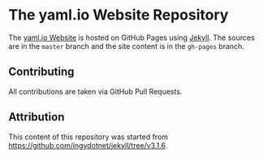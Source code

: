 # The yaml.io Website Repository

The [yaml.io Website](http:schematype.org) is hosted on GitHub Pages using
[Jekyll](http://jekyllrb.com). The sources are in the `master` branch and the
site content is in the `gh-pages` branch.

## Contributing

All contributions are taken via GitHub Pull Requests.

## Attribution

This content of this repository was started from
https://github.com/ingydotnet/jekyll/tree/v3.1.6
